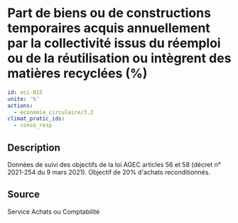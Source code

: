 # Part de biens ou de constructions temporaires acquis annuellement par la collectivité issus du réemploi ou de la réutilisation ou intègrent des matières recyclées (%)
```yaml
id: eci-015
unite: '%'
actions:
  - economie_circulaire/3.2
climat_pratic_ids:
  - conso_resp
```
## Description
Données de suivi des objectifs de la loi AGEC articles 56 et 58 (décret n° 2021-254 du 9 mars 2021).
Objectif de 20% d'achats reconditionnés.

## Source
Service Achats ou Comptabilité

